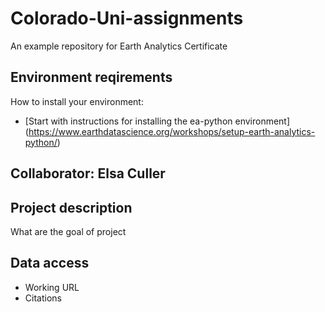 # Colorado-Uni-assignments
An example repository for Earth Analytics Certificate

## Environment reqirements
How to install your environment:
* [Start with instructions for installing the ea-python environment] (https://www.earthdatascience.org/workshops/setup-earth-analytics-python/)


## Collaborator: Elsa Culler

## Project description
What are the goal of project


## Data access
* Working URL
* Citations

## 
